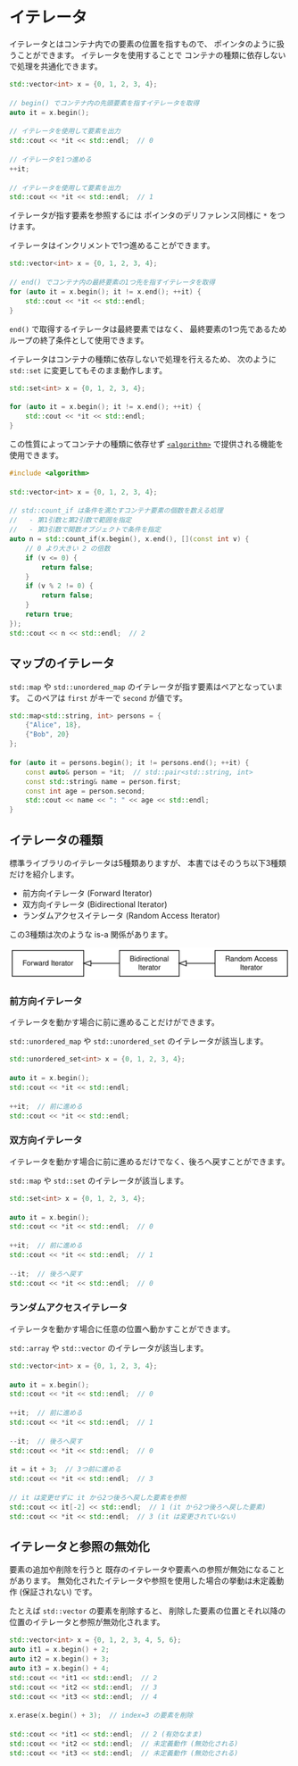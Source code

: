 # イテレータ

イテレータとはコンテナ内での要素の位置を指すもので、
ポインタのように扱うことができます。
イテレータを使用することで
コンテナの種類に依存しないで処理を共通化できます。

```cpp
std::vector<int> x = {0, 1, 2, 3, 4};

// begin() でコンテナ内の先頭要素を指すイテレータを取得
auto it = x.begin();

// イテレータを使用して要素を出力
std::cout << *it << std::endl;  // 0

// イテレータを1つ進める
++it;

// イテレータを使用して要素を出力
std::cout << *it << std::endl;  // 1
```

イテレータが指す要素を参照するには
ポインタのデリファレンス同様に `*` をつけます。

イテレータはインクリメントで1つ進めることができます。

```cpp
std::vector<int> x = {0, 1, 2, 3, 4};

// end() でコンテナ内の最終要素の1つ先を指すイテレータを取得
for (auto it = x.begin(); it != x.end(); ++it) {
    std::cout << *it << std::endl;
}
```

`end()` で取得するイテレータは最終要素ではなく、
最終要素の1つ先であるためループの終了条件として使用できます。

イテレータはコンテナの種類に依存しないで処理を行えるため、
次のように `std::set` に変更してもそのまま動作します。

```cpp
std::set<int> x = {0, 1, 2, 3, 4};

for (auto it = x.begin(); it != x.end(); ++it) {
    std::cout << *it << std::endl;
}
```

この性質によってコンテナの種類に依存せず
[`<algorithm>`][cpprefjp_algorithm] で提供される機能を使用できます。

[cpprefjp_algorithm]: https://cpprefjp.github.io/reference/algorithm.html

```cpp
#include <algorithm>

std::vector<int> x = {0, 1, 2, 3, 4};

// std::count_if は条件を満たすコンテナ要素の個数を数える処理
//   - 第1引数と第2引数で範囲を指定
//   - 第3引数で関数オブジェクトで条件を指定
auto n = std::count_if(x.begin(), x.end(), [](const int v) {
    // 0 より大きい 2 の倍数
    if (v <= 0) {
        return false;
    }
    if (v % 2 != 0) {
        return false;
    }
    return true;
});
std::cout << n << std::endl;  // 2
```

## マップのイテレータ

`std::map` や `std::unordered_map` のイテレータが指す要素はペアとなっています。
このペアは `first` がキーで `second` が値です。

```cpp hl_lines="7 8 9"
std::map<std::string, int> persons = {
    {"Alice", 18},
    {"Bob", 20}
};

for (auto it = persons.begin(); it != persons.end(); ++it) {
    const auto& person = *it;  // std::pair<std::string, int>
    const std::string& name = person.first;
    const int age = person.second;
    std::cout << name << ": " << age << std::endl;
}
```

## イテレータの種類

標準ライブラリのイテレータは5種類ありますが、
本書ではそのうち以下3種類だけを紹介します。

* 前方向イテレータ (Forward Iterator)
* 双方向イテレータ (Bidirectional Iterator)
* ランダムアクセスイテレータ (Random Access Iterator)

この3種類は次のような is-a 関係があります。

![is-a関係を表した図][iterator-is-a-diagram]

[iterator-is-a-diagram]: img/iterator.svg

### 前方向イテレータ

イテレータを動かす場合に前に進めることだけができます。

`std::unordered_map` や `std::unordered_set` のイテレータが該当します。

```cpp
std::unordered_set<int> x = {0, 1, 2, 3, 4};

auto it = x.begin();
std::cout << *it << std::endl;

++it;  // 前に進める
std::cout << *it << std::endl;
```

### 双方向イテレータ

イテレータを動かす場合に前に進めるだけでなく、後ろへ戻すことができます。

`std::map` や `std::set` のイテレータが該当します。

```cpp
std::set<int> x = {0, 1, 2, 3, 4};

auto it = x.begin();
std::cout << *it << std::endl;  // 0

++it;  // 前に進める
std::cout << *it << std::endl;  // 1

--it;  // 後ろへ戻す
std::cout << *it << std::endl;  // 0
```

### ランダムアクセスイテレータ

イテレータを動かす場合に任意の位置へ動かすことができます。

`std::array` や `std::vector` のイテレータが該当します。

```cpp
std::vector<int> x = {0, 1, 2, 3, 4};

auto it = x.begin();
std::cout << *it << std::endl;  // 0

++it;  // 前に進める
std::cout << *it << std::endl;  // 1

--it;  // 後ろへ戻す
std::cout << *it << std::endl;  // 0

it = it + 3;  // 3つ前に進める
std::cout << *it << std::endl;  // 3

// it は変更せずに it から2つ後ろへ戻した要素を参照
std::cout << it[-2] << std::endl;  // 1 (it から2つ後ろへ戻した要素)
std::cout << *it << std::endl;  // 3 (it は変更されていない)
```

<!-- TODO: 範囲for文の説明 -->

## イテレータと参照の無効化

要素の追加や削除を行うと
既存のイテレータや要素への参照が無効になることがあります。
無効化されたイテレータや参照を使用した場合の挙動は未定義動作 (保証されない) です。

たとえば `std::vector` の要素を削除すると、
削除した要素の位置とそれ以降の位置のイテレータと参照が無効化されます。

```cpp
std::vector<int> x = {0, 1, 2, 3, 4, 5, 6};
auto it1 = x.begin() + 2;
auto it2 = x.begin() + 3;
auto it3 = x.begin() + 4;
std::cout << *it1 << std::endl;  // 2
std::cout << *it2 << std::endl;  // 3
std::cout << *it3 << std::endl;  // 4

x.erase(x.begin() + 3);  // index=3 の要素を削除

std::cout << *it1 << std::endl;  // 2 (有効なまま)
std::cout << *it2 << std::endl;  // 未定義動作 (無効化される)
std::cout << *it3 << std::endl;  // 未定義動作 (無効化される)
```
